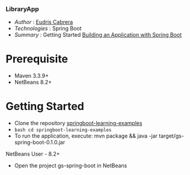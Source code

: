 ### LibraryApp

* *Author* : [Eudris Cabrera](https://github.com/ecabrerar)
* *Technologies* : Spring Boot
* *Summary* : Getting Started [Building an Application with Spring Boot](https://spring.io/guides/gs/spring-boot/) 


Prerequisite 
============
* Maven 3.3.9+
* NetBeans 8.2+


Getting Started
===============


* Clone the repository [springboot-learning-examples](https://github.com/ecabrerar/springboot-learning-examples)
* ```bash cd springboot-learning-examples```
* To run the application, execute: mvn package && java -jar target/gs-spring-boot-0.1.0.jar

NetBeans User - 8.2+
* Open the project gs-spring-boot in NetBeans 



